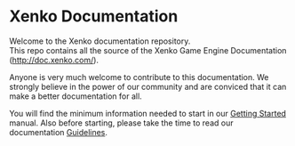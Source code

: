 Xenko Documentation
=======

Welcome to the Xenko documentation repository.  
This repo contains all the source of the Xenko Game Engine Documentation (http://doc.xenko.com/).

Anyone is very much welcome to contribute to this documentation. We strongly believe in the 
power of our community and are conviced that it can make a better documentation for all.

You will find the minimum information needed to start in our [Getting Started](GETTINGSTARTED.md) manual.
Also before starting, please take the time to read our documentation [Guidelines](GUIDELINES.md).